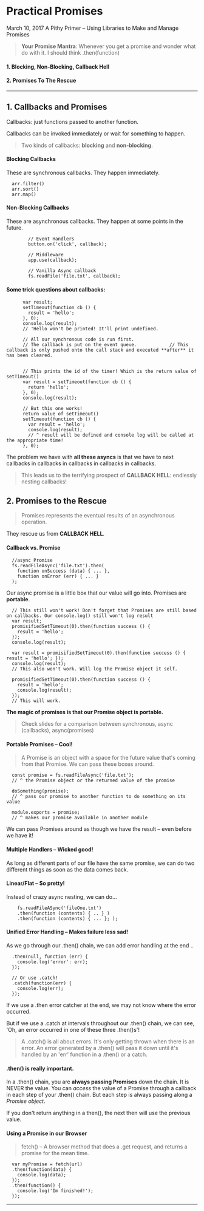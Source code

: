 # Practical Promises
March 10, 2017
A Pithy Primer – Using Libraries to Make and Manage Promises

> **Your Promise Mantra**:
>Whenever you get a promise and wonder what do with it. I should think .then(function)


#### 1. Blocking, Non-Blocking, Callback Hell
#### 2. Promises To The Rescue

___
## 1. Callbacks and Promises
Callbacks: just functions passed to another function.

Callbacks can be invoked immediately or wait for something to happen.

> Two kinds of callbacks: **blocking** and **non-blocking**.

#### Blocking Callbacks

These are synchronous callbacks. They happen immediately.

      arr.filter()
      arr.sort()
      arr.map()

#### Non-Blocking Callbacks

These are asynchronous callbacks. They happen at some points in the future.

            // Event Handlers
            button.on('click', callback);

            // Middleware
            app.use(callback);

            // Vanilla Async callback
            fs.readFile('file.txt', callback);


#### Some trick questions about callbacks:

          var result;
          setTimeout(function cb () {
            result = 'hello';
          }, 0);
          console.log(result);
          // 'Hello won't be printed! It'll print undefined.

          // All our synchronous code is run first.
          // The callback is put on the event queue.            // This callback is only pushed onto the call stack and executed **after** it has been cleared.


          // This prints the id of the timer! Which is the return value of setTimeout()
          var result = setTimeout(function cb () {
            return 'hello';
          }, 0);
          console.log(result);

          // But this one works!
          return value of setTimeout()
          setTimeout(function cb () {
            var result = 'hello';
            console.log(result);
            // ^ result will be defined and console log will be called at the appropriate time!
          }, 0);

The problem we have with **all these asyncs** is that we have to next callbacks in callbacks in callbacks in callbacks in callbacks.

>This leads us to the terrifying prospect of **CALLBACK HELL**: endlessly nesting callbacks!

## 2. Promises to the Rescue
> Promises represents the eventual results of an asynchronous operation.

They rescue us from **CALLBACK HELL**.

#### Callback vs. Promise

      //async Promise
      fs.readFileAsync('file.txt').then(
        function onSuccess (data) { ... },
        function onError (err) { ... }
      );

Our async promise is a little box that our value will go into. Promises are **portable**.

      // This still won't work! Don't forget that Promises are still based on callbacks. Our console.log() still won't log result
      var result;
      promisifiedSetTimeout(0).then(function success () {
        result = 'hello';
      });
      console.log(result);

      var result = promisifiedSetTimeout(0).then(function success () { result = 'hello'; });
      console.log(result);
      // This also won't work. Will log the Promise object it self.

      promisifiedSetTimeout(0).then(function success () {
        result = 'hello';
        console.log(result);
      });
      // This will work.

**The magic of promises is that our Promise object is portable.**

> Check slides for a comparison between synchronous, async (callbacks), async(promises)

#### Portable Promises – Cool!

> A Promise is an object with a space for the future value that's coming from that Promise. We can pass these boxes around.

      const promise = fs.readFileAsync('file.txt');
      // ^ the Promise object or the returned value of the promise

      doSomething(promise);
      // ^ pass our promise to another function to do something on its value

      module.exports = promise;
      // ^ makes our promise available in another module

We can pass Promises around as though we have the result – even before we have it!

#### Multiple Handlers – Wicked good!

As long as different parts of our file have the same promise, we can do two different things as soon as the data comes back.

#### Linear/Flat – So pretty!

Instead of crazy async nesting, we can do...

        fs.readFileASync('fileOne.txt')
        .then(function (contents) { .. } )
        .then(function (contents) { ... }; );

#### Unified Error Handling – Makes failure less sad!

As we go through our .then() chain, we can add error handling at the end ..

      .then(null, function (err) {
        console.log('error': err);
      });

      // Or use .catch!
      .catch(function(err) {
        console.log(err);
      });

If we use a .then error catcher at the end, we may not know where the error occurred.

But if we use a .catch at intervals throughout our .then() chain, we can see, 'Oh, an error occurred in one of these three .then()s'!

> A .catch() is all about errors. It's only getting thrown when there is an error. An error generated by a .then() will pass it down until it's handled by an 'err' function in a .then() or a catch.

#### .then() is really important.

In a .then() chain, you are **always passing Promises** down the chain. It is NEVER the value. You can *access* the value of a Promise through a callback in each step of your .then() chain. But each step is always passing along a *Promise object*.

If you don't return anything in a then(), the next then will use the previous value.

#### Using a Promise in our Browser

> fetch() – A browser method that does a .get request, and returns a promise for the mean time.

      var myPromise = fetch(url)
      .then(function(data) {
        console.log(data);
      });
      .then(function() {
        console.log('Im finished!');
      });

____
